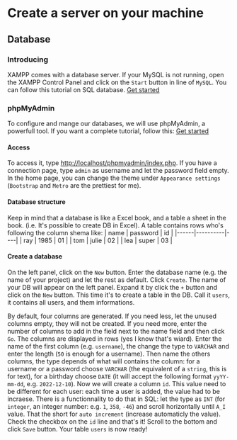 # Create a server on your machine
## Database
### Introducing
XAMPP comes with a database server. If your MySQL is not running, open the XAMPP Control Panel and click on the `Start` button in line of `MySQL`. You can follow this tutorial on SQL database. [Get started](../sql/Get%20started/)

### phpMyAdmin
To configure and mange our databases, we will use phpMyAdmin, a powerfull tool. If you want a complete tutorial, follow this: [Get started](../sql/phpMyAdmin/Get%20started/)

#### Access
To access it, type [http://localhost/phpmyadmin/index.php](http://localhost/phpmyadmin/index.php). If you have a connection page, type `admin` as username and let the password field empty. In the home page, you can change the theme under `Appearance settings` (`Bootstrap` and `Metro` are the prettiest for me).

#### Database structure
Keep in mind that a database is like a Excel book, and a table a sheet in the book. (i.e. It's possible to create DB in Excel). A table contains rows who's following the column shema like:
| name | password | id |
|------|----------|----|
| ray  | 1985     | 01 |
| tom  | julie    | 02 |
| lea  | super    | 03 |



#### Create a database
On the left panel, click on the `New` button. Enter the database name (e.g. the name of your project) and let the rest as default. Click `Create`. The name of your DB will appear on the left panel. Expand it by click the `+` button and click on the `New` button. This time it's to create a table in the DB. Call it `users`, it contains all users, and them informations.

By default, four columns are generated. If you need less, let the unused columns empty, they will not be created. If you need more, enter the number of columns to add in the field next to the name field and then click `Go`. The columns are displayed in rows (yes I know that's wiard). Enter the name of the first column (e.g. `username`), the change the type to `VARCHAR` and enter the length (`50` is enough for a username). Then name the others columns, the type depends of what will contains the column: for a username or a password choose `VARCHAR` (the equivalent of a `string`, this is for text), for a birthday choose `DATE` (it will accept the following format `yyYY-mm-dd`, e.g. `2022-12-10`). Now we will create a column `id`. This value need to be different for each user: each time a user is added, the value had to be incraese. There is a functionnality to do that in SQL: let the type as `INT` (for `integer`, an integer number: e.g. `1`, `358`, `-46`) and scroll horizontally until `A_I` value. That the short for `auto increment` (increase automaticly the value). Check the checkbox on the `id` line and that's it! Scroll to the bottom and click `Save` button. Your table `users` is now ready!

